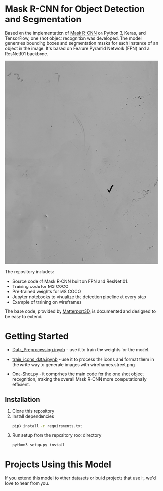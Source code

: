 # Mask R-CNN for Object Detection and Segmentation

Based on the implementation of [Mask R-CNN](https://arxiv.org/abs/1703.06870) on Python 3, Keras, and TensorFlow, one shot object recognition was developed. The model generates bounding boxes and segmentation masks for each instance of an object in the image. It's based on Feature Pyramid Network (FPN) and a ResNet101 backbone.

<img src="datasets/wireframe/train/4.png" width="500">

The repository includes:
* Source code of Mask R-CNN built on FPN and ResNet101.
* Training code for MS COCO
* Pre-trained weights for MS COCO
* Jupyter notebooks to visualize the detection pipeline at every step
* Example of training on wireframes


The base code, provided by [Matterport3D](https://matterport.com/blog/2017/09/20/announcing-matterport3d-research-dataset/), is documented and designed to be easy to extend. 

# Getting Started
* [Data_Preprocessing.ipynb](samples/wireframe/Data_Preprocessing.ipynb) - use it to train the weights for the model.

* [train_icons_data.ipynb](samples/wireframe/train_icons_data.ipynb) - use it to process the icons and format them in the write way to generate images with wireframes.street.png

* [One-Shot.py](samples/wireframe/Uizard_One_Shot.ipynb) - it comprises the main code for the one shot object recognition, making the overall Mask R-CNN more computationally efficient.  

## Installation
1. Clone this repository
2. Install dependencies
   ```bash
   pip3 install -r requirements.txt
   ```
3. Run setup from the repository root directory
    ```bash
    python3 setup.py install
    ``` 

# Projects Using this Model
If you extend this model to other datasets or build projects that use it, we'd love to hear from you.
